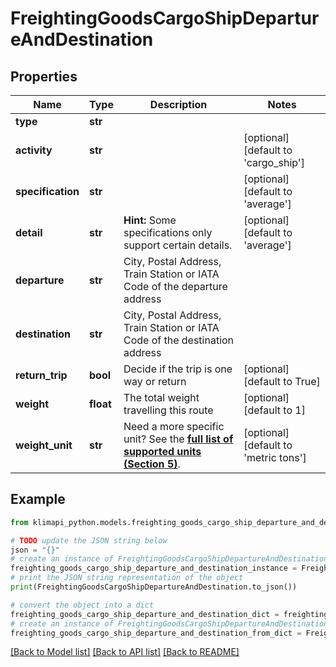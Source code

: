 # FreightingGoodsCargoShipDepartureAndDestination


## Properties

Name | Type | Description | Notes
------------ | ------------- | ------------- | -------------
**type** | **str** |  | 
**activity** | **str** |  | [optional] [default to 'cargo_ship']
**specification** | **str** |  | [optional] [default to 'average']
**detail** | **str** |  **Hint:** Some specifications only support certain details. | [optional] [default to 'average']
**departure** | **str** | City, Postal Address, Train Station or IATA Code of the departure address | 
**destination** | **str** | City, Postal Address, Train Station or IATA Code of the destination address | 
**return_trip** | **bool** | Decide if the trip is one way or return | [optional] [default to True]
**weight** | **float** | The total weight travelling this route | [optional] [default to 1]
**weight_unit** | **str** | Need a more specific unit? See the **[full list of supported units (Section 5)](https://convert.js.org/types/_unitsbymeasureraw)**. | [optional] [default to 'metric tons']

## Example

```python
from klimapi_python.models.freighting_goods_cargo_ship_departure_and_destination import FreightingGoodsCargoShipDepartureAndDestination

# TODO update the JSON string below
json = "{}"
# create an instance of FreightingGoodsCargoShipDepartureAndDestination from a JSON string
freighting_goods_cargo_ship_departure_and_destination_instance = FreightingGoodsCargoShipDepartureAndDestination.from_json(json)
# print the JSON string representation of the object
print(FreightingGoodsCargoShipDepartureAndDestination.to_json())

# convert the object into a dict
freighting_goods_cargo_ship_departure_and_destination_dict = freighting_goods_cargo_ship_departure_and_destination_instance.to_dict()
# create an instance of FreightingGoodsCargoShipDepartureAndDestination from a dict
freighting_goods_cargo_ship_departure_and_destination_from_dict = FreightingGoodsCargoShipDepartureAndDestination.from_dict(freighting_goods_cargo_ship_departure_and_destination_dict)
```
[[Back to Model list]](../README.md#documentation-for-models) [[Back to API list]](../README.md#documentation-for-api-endpoints) [[Back to README]](../README.md)


